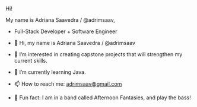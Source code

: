 Hi! 

My name is Adriana Saavedra / @adrimsaav,
- Full-Stack Developer + Software Engineer

- 👋 Hi, my name is Adriana Saavedra / @adrimsaav
- 👀 I’m interested in creating capstone projects that will strengthen my current skills.
- 🌱 I’m currently learning Java.
- 📫 How to reach me: adrimsaav@gmail.com
- 💞️ Fun fact: I am in a band called Afternoon Fantasies, and play the bass!

